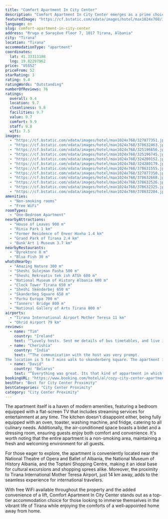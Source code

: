 ```yaml
---
title: "Comfort Apartment In City Center"
description: "Comfort Apartment In City Center emerges as a prime choice for travelers seeking the perfect blend of convenience and comfort in the heart of Tirana."
featuredImage: "https://cf.bstatic.com/xdata/images/hotel/max1024x768/327877351.jpg?k=5abdd1a1977bb7525409261c0643bfbacb384b24e90d5afc6bd2d6e8802cfc30&o=&hp=1"
language: en
slug: comfort-apartment-in-city-center
address: "Rruga e Saraçëve Floor 7, 1017 Tirana, Albania"
city: "Tirana"
location: "Tirana"
accommodationType: "apartment"
coordinates:
  lat: 41.33313188
  lng: 19.82297962
price: "US$52"
priceFrom: 52
starRating: 3
rating: 9.4
ratingWords: "Outstanding"
numberOfReviews: 76
ratings:
  overall: 9.4
  location: 9.7
  cleanliness: 9.8
  facilities: 9.7
  value: 9.7
  comfort: 9.9
  staff: 9.8
  wifi: 7.5
images:
  - "https://cf.bstatic.com/xdata/images/hotel/max1024x768/327877351.jpg?k=5abdd1a1977bb7525409261c0643bfbacb384b24e90d5afc6bd2d6e8802cfc30&o=&hp=1"
  - "https://cf.bstatic.com/xdata/images/hotel/max1024x768/378632463.jpg?k=354a7dd558e1f9a1b758c1b96fe10e87156fc116f9d267bc7baa8910fc632147&o=&hp=1"
  - "https://cf.bstatic.com/xdata/images/hotel/max1024x768/325196656.jpg?k=b66ab36c74c5ca40da423f312ff4b027fee62c8e5e829c4efd3d5e245ac4878a&o=&hp=1"
  - "https://cf.bstatic.com/xdata/images/hotel/max1024x768/325196745.jpg?k=a9b181b9c371610d8430fccea2b6adae9f21b5d386b2ea920257e1f45fd6a329&o=&hp=1"
  - "https://cf.bstatic.com/xdata/images/hotel/max1024x768/324280152.jpg?k=d8b5be004afeb38002496159dfc369e391018561dd2dfb8dead8fad8c32b0034&o=&hp=1"
  - "https://cf.bstatic.com/xdata/images/hotel/max1024x768/324280179.jpg?k=23fdb31adf45714b7b9ab44fa5d668e89fc16aeab3af9cfb7784b37cd101caef&o=&hp=1"
  - "https://cf.bstatic.com/xdata/images/hotel/max1024x768/378631555.jpg?k=efcada7bc6b99c235ac13056ff0e3d2f8e3040be2bec6dbda3077c7c194fad8c&o=&hp=1"
  - "https://cf.bstatic.com/xdata/images/hotel/max1024x768/327877350.jpg?k=2be21d5c64662294fba86aaa18e8f4ec0f6b9b46ef3c814d838029dbbbe4d8d1&o=&hp=1"
  - "https://cf.bstatic.com/xdata/images/hotel/max1024x768/378632668.jpg?k=f91ec33df7fe3d1f4ea07e3ffa4d00e301d2d35cad92b334eb6e3b747898611b&o=&hp=1"
  - "https://cf.bstatic.com/xdata/images/hotel/max1024x768/378632526.jpg?k=8165a26b27cc0abfde76739c73c18932fd518d8dd0692e677f29b4790ac3511e&o=&hp=1"
  - "https://cf.bstatic.com/xdata/images/hotel/max1024x768/378632325.jpg?k=7db65523ccc32b4fc353d99e3f631b47a3a3fae562aad499f42cecaa7fcc17ab&o=&hp=1"
  - "https://cf.bstatic.com/xdata/images/hotel/max1024x768/378632204.jpg?k=365240f509b36920b3d1d1c0d0c28b96378e3ce8546adb36f5fd38fb07a151f9&o=&hp=1"
amenities:
  - "Non-smoking rooms"
  - "Free WiFi"
roomTypes:
  - "One-Bedroom Apartment"
nearbyAttractions:
  - "House of Leaves 900 m"
  - "Rinia Park 1 km"
  - "Former Residence of Enver Hoxha 1.4 km"
  - "Grand Park of Tirana 2.4 km"
  - "Bunk'Art 1 Museum 3.7 km"
nearbyRestaurants:
  - "Byrektore 8 m"
  - "Blua Fish 30 m"
whatsNearby:
  - "Amazing Nature 300 m"
  - "Sheshi Sulejman Pasha 500 m"
  - "Sheshi Rekreativ tek ish ATSh 600 m"
  - "National Museum of History Albania 600 m"
  - "Clock Tower Tirana 650 m"
  - "Sheshi Skënderbej 650 m"
  - "Skanderbeg Square 650 m"
  - "Parku Europa 700 m"
  - "Tanners' Bridge 800 m"
  - "National Gallery of Arts Tirana 800 m"
airports:
  - "Tirana International Airport Mother Teresa 11 km"
  - "Ohrid Airport 79 km"
reviews:
  - name: "Tim"
    country: "Ireland"
    text: "“Lovely hosts. Sent me details of bus timetables, and live in the same building.”"
  - name: "Cherishia"
    country: "India"
    text: "“The communication with the host was very prompt.
The location is 5 to 7 mins walk to skanderberg square. The apartment is so clean and every small detail has been taken care of. The apartment is furnished with kitchen facilities and they were...”"
  - name: "David"
    country: "Belarus"
    text: "“Everything was great. Its that kind of appartment in which you want to leave no traces at all because everything is perfect. Staff is great as well”"
bookingURL: "https://www.booking.com/hotel/al/cozy-city-center-apartment.en-gb.html?aid=8035640"
bestFor: "Best for City Center Proximity"
bestCategories: "City Center Proximity"
category: "City Center Proximity"
---
```


The apartment itself is a haven of modern amenities, featuring a bedroom equipped with a flat-screen TV that includes streaming services for entertainment at any time. The kitchen doesn't disappoint either, being fully equipped with an oven, toaster, washing machine, and fridge, catering to all culinary needs. Additionally, the air-conditioned space boasts a bidet and a dressing room, ensuring guests enjoy both comfort and convenience. It's worth noting that the entire apartment is a non-smoking area, maintaining a fresh and welcoming environment for all guests.

For those eager to explore, the apartment is conveniently located near the National Theatre of Opera and Ballet of Albania, the National Museum of History Albania, and the Toptani Shopping Centre, making it an ideal base for cultural excursions and shopping sprees alike. Moreover, the proximity to Tirana International Mother Teresa Airport, just 14 km away, adds to the seamless experience for international travelers.

With free WiFi available throughout the property and the added convenience of a lift, Comfort Apartment In City Center stands out as a top-tier accommodation choice for those looking to immerse themselves in the vibrant life of Tirana while enjoying the comforts of a well-appointed home away from home.